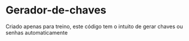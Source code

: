 # Gerador-de-chaves
Criado apenas para treino, este código tem o intuito de gerar chaves ou senhas automaticamente
